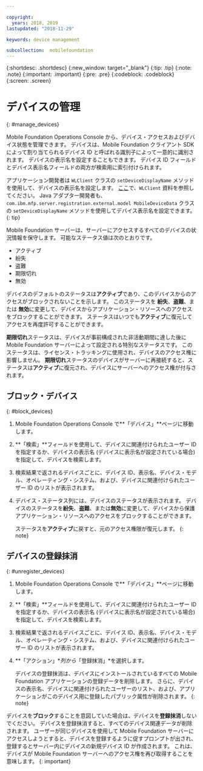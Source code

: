 ```yaml
---

copyright:
  years: 2018, 2019
lastupdated: "2018-11-29"

keywords: device management

subcollection:  mobilefoundation
---
```


{:shortdesc: .shortdesc}
{:new_window: target="_blank"}
{:tip: .tip}
{:note: .note}
{:important: .important}
{:pre: .pre}
{:codeblock: .codeblock}
{:screen: .screen}

# デバイスの管理
{: #manage_devices}

Mobile Foundation Operations Console から、デバイス・アクセスおよびデバイス状態を管理できます。 デバイスは、Mobile Foundation クライアント SDK によって割り当てられるデバイス ID と呼ばれる識別子によって一意的に識別されます。 デバイスの表示名を設定することもできます。 デバイス ID フィールドとデバイス表示名フィールドの両方が検索用に索引付けられます。

アプリケーション開発者は `WLClient` クラスの `setDeviceDisplayName` メソッドを使用して、デバイスの表示名を設定します。 [ここ](https://mobilefirstplatform.ibmcloud.com/tutorials/en/foundation/8.0/api/client-side-api/javascript/client/)で、`WLClient` 資料を参照してください。 Java アダプター開発者も、`com.ibm.mfp.server.registration.external.model MobileDeviceData` クラスの `setDeviceDisplayName` メソッドを使用してデバイス表示名を設定できます。
{: tip}

Mobile Foundation サーバーは、サーバーにアクセスするすべてのデバイスの状況情報を保守します。
可能なステータス値は次のとおりです。
* アクティブ
* 紛失
* 盗難
* 期限切れ
* 無効

デバイスのデフォルトのステータスは**アクティブ**であり、このデバイスからのアクセスがブロックされないことを示します。 このステータスを **紛失**、**盗難**、または **無効**に変更して、デバイスからアプリケーション・リソースへのアクセスをブロックすることができます。 ステータスはいつでも**アクティブ**に復元してアクセスを再度許可することができます。

**期限切れ**ステータスは、デバイスが事前構成された非活動期間に達した後に Mobile Foundation サーバーによって設定される特別なステータスです。 このステータスは、ライセンス・トラッキングに使用され、デバイスのアクセス権に影響しません。 **期限切れ**ステータスのデバイスがサーバーに再接続すると、ステータスは**アクティブ**に復元され、デバイスにサーバーへのアクセス権が付与されます。

## ブロック・デバイス
{: #block_devices}

1. Mobile Foundation Operations Console で**「デバイス」**ページに移動します。
2. **「検索」**フィールドを使用して、デバイスに関連付けられたユーザー ID を指定するか、デバイスの表示名 (デバイスに表示名が設定されている場合) を指定して、デバイスを検索します。
3. 検索結果で返されるデバイスごとに、デバイス ID、表示名、デバイス・モデル、オペレーティング・システム、および、デバイスに関連付けられたユーザー ID のリストが表示されます。
4. デバイス・ステータス列には、デバイスのステータスが表示されます。 デバイスのステータスを**紛失**、**盗難**、または**無効**に変更して、デバイスから保護アプリケーション・リソースへのアクセスをブロックすることができます。

   ステータスを**アクティブ**に戻すと、元のアクセス権限が復元します。
   {: note}


## デバイスの登録抹消
{: #unregister_devices}

1. Mobile Foundation Operations Console で**「デバイス」**ページに移動します。
2. **「検索」**フィールドを使用して、デバイスに関連付けられたユーザー ID を指定するか、デバイスの表示名 (デバイスに表示名が設定されている場合) を指定して、デバイスを検索します。
3. 検索結果で返されるデバイスごとに、デバイス ID、表示名、デバイス・モデル、オペレーティング・システム、および、デバイスに関連付けられたユーザー ID のリストが表示されます。
4. **「アクション」**列から*「登録抹消」*を選択します。

   デバイスの登録抹消は、デバイスにインストールされているすべての Mobile Foundation アプリケーションの登録データを削除します。 さらに、デバイスの表示名、デバイスに関連付けられたユーザーのリスト、および、アプリケーションがこのデバイス用に登録したパブリック属性が削除されます。
   {: note}


デバイスを**ブロック**することを意図していた場合は、デバイスを**登録抹消**しないでください。 デバイスを登録抹消すると、すべてのデバイス関連データが削除されます。 ユーザーが同じデバイスを使用して Mobile Foundation サーバーにアクセスしようとすると、デバイスを登録するように促すプロンプトが出され、登録するとサーバー内にデバイスの新規デバイス ID が作成されます。 これは、デバイスが Mobile Foundation サーバーへのアクセス権を再び取得することを意味します。
{: important}
